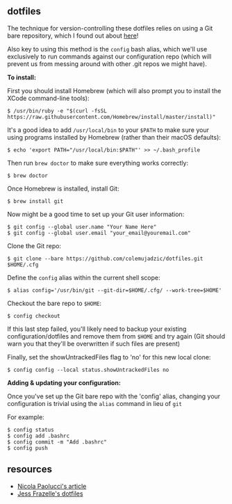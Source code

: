 ## dotfiles

The technique for version-controlling these dotfiles relies on using a Git bare repository, which I found out about [here](https://developer.atlassian.com/blog/2016/02/best-way-to-store-dotfiles-git-bare-repo/)!

Also key to using this method is the ```config``` bash alias, which we'll use exclusively to run commands against our configuration repo (which will prevent us from messing around with other .git repos we might have).

**To install:**

First you should install Homebrew (which will also prompt you to install the XCode command-line tools):
```console
$ /usr/bin/ruby -e "$(curl -fsSL https://raw.githubusercontent.com/Homebrew/install/master/install)"
```

It's a good idea to add ```/usr/local/bin``` to your ```$PATH``` to make sure your using programs installed by Homebrew (rather than their macOS defaults):

```console
$ echo 'export PATH="/usr/local/bin:$PATH"' >> ~/.bash_profile
```

Then run ```brew doctor``` to make sure everything works correctly:
```console
$ brew doctor
```

Once Homebrew is installed, install Git:
```console
$ brew install git
```

Now might be a good time to set up your Git user information:
```console
$ git config --global user.name "Your Name Here"
$ git config --global user.email "your_email@youremail.com"
```

Clone the Git repo:
```console
$ git clone --bare https://github.com/colemujadzic/dotfiles.git $HOME/.cfg
```

Define the ```config``` alias within the current shell scope:
```console
$ alias config='/usr/bin/git --git-dir=$HOME/.cfg/ --work-tree=$HOME'
```

Checkout the bare repo to ```$HOME```:
```console
$ config checkout
```
If this last step failed, you'll likely need to backup your existing configuration/dotfiles and remove them from ```$HOME``` and try again (Git should warn you that they'll be overwritten if such files are present)

Finally, set the showUntrackedFiles flag to 'no' for this new local clone:
```console
$ config config --local status.showUntrackedFiles no
```

**Adding & updating your configuration:**

Once you've set up the Git bare repo with the 'config' alias, changing your configuration is trivial using the ```alias``` command in lieu of ```git```

For example:
```console
$ config status
$ config add .bashrc
$ config commit -m "Add .bashrc"
$ config push
```

## resources
- [Nicola Paolucci's article](https://developer.atlassian.com/blog/2016/02/best-way-to-store-dotfiles-git-bare-repo/)
- [Jess Frazelle's dotfiles](https://github.com/jessfraz/dotfiles)
